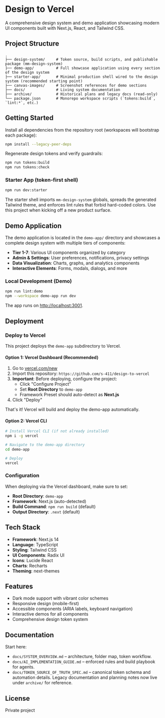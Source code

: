 # Design to Vercel

A comprehensive design system and demo application showcasing modern UI components built with Next.js, React, and Tailwind CSS.

## Project Structure

```
.
├── design-system/     # Token source, build scripts, and publishable package (mm-design-system)
├── demo-app/          # Full showcase application using every section of the design system
├── starter-app/       # Minimal production shell wired to the design system (recommended starting point)
├── canvas-images/     # Screenshot references for demo sections
├── docs/              # Living system documentation
├── archive/           # Historical plans and legacy docs (read-only)
└── package.json       # Monorepo workspace scripts (`tokens:build`, `lint:*`, etc.)
```

## Getting Started

Install all dependencies from the repository root (workspaces will bootstrap each package):

```bash
npm install --legacy-peer-deps
```

Regenerate design tokens and verify guardrails:

```bash
npm run tokens:build
npm run tokens:check
```

### Starter App (token-first shell)

```bash
npm run dev:starter
```

The starter shell imports `mm-design-system` globals, spreads the generated Tailwind theme, and enforces lint rules that forbid hard-coded colors. Use this project when kicking off a new product surface.

## Demo Application

The demo application is located in the `demo-app/` directory and showcases a complete design system with multiple tiers of components:

- **Tier 1-7**: Various UI components organized by category
- **Admin & Settings**: User preferences, notifications, privacy settings
- **Data Visualization**: Charts, graphs, and analytics components
- **Interactive Elements**: Forms, modals, dialogs, and more

### Local Development (Demo)

```bash
npm run lint:demo
npm --workspace demo-app run dev
```

The app runs on [http://localhost:3001](http://localhost:3001).

## Deployment

### Deploy to Vercel

This project deploys the `demo-app` subdirectory to Vercel.

#### Option 1: Vercel Dashboard (Recommended)

1. Go to [vercel.com/new](https://vercel.com/new)
2. Import this repository: `https://github.com/s-411/design-to-vercel`
3. **Important**: Before deploying, configure the project:
   - Click "Configure Project"
   - Set **Root Directory** to `demo-app`
   - Framework Preset should auto-detect as **Next.js**
4. Click "Deploy"

That's it! Vercel will build and deploy the demo-app automatically.

#### Option 2: Vercel CLI

```bash
# Install Vercel CLI (if not already installed)
npm i -g vercel

# Navigate to the demo-app directory
cd demo-app

# Deploy
vercel
```

### Configuration

When deploying via the Vercel dashboard, make sure to set:
- **Root Directory**: `demo-app`
- **Framework**: Next.js (auto-detected)
- **Build Command**: `npm run build` (default)
- **Output Directory**: `.next` (default)

## Tech Stack

- **Framework**: Next.js 14
- **Language**: TypeScript
- **Styling**: Tailwind CSS
- **UI Components**: Radix UI
- **Icons**: Lucide React
- **Charts**: Recharts
- **Theming**: next-themes

## Features

- Dark mode support with vibrant color schemes
- Responsive design (mobile-first)
- Accessible components (ARIA labels, keyboard navigation)
- Interactive demos for all components
- Comprehensive design token system

## Documentation

Start here:
- `docs/SYSTEM_OVERVIEW.md` – architecture, folder map, token workflow.
- `docs/AI_IMPLEMENTATION_GUIDE.md` – enforced rules and build playbook for agents.
- `docs/TOKEN_SOURCE_OF_TRUTH_SPEC.md` – canonical token schema and automation details.
Legacy documentation and planning notes now live under `archive/` for reference.

## License

Private project

